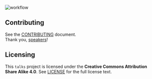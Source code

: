 ![workflow](https://raw.github.com/dev-night/talks/master/assets/img/workflow.png "/dev/night talk workflow.")

## Contributing

See the [CONTRIBUTING] document.<br/>
Thank you, [speakers]!

  [CONTRIBUTING]: CONTRIBUTING.md
  [speakers]: https://github.com/dev-night/talks/graphs/contributors

## Licensing

This `talks` project is licensed under the __Creative Commons Attribution Share Alike 4.0__. See [LICENSE] for the full license text.


[LICENSE]: /LICENSE
